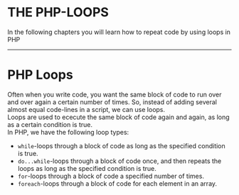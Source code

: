 # THE PHP-LOOPS 
In the following chapters you will learn how to repeat code by using loops in PHP<br>
<hr>

<h1>PHP Loops</h1>
Often when you write code, you want the same block of code to run over and over again a certain number of times. So, instead of adding several almost equal code-lines in a script, we can use loops.
<br>
Loops are used to ececute the same block of code again and again, as long as a certain condition is true.
<br>
In PHP, we have the following loop types:
<ul>
  <li><code>while</code>-loops through a block of code as long as the specified condition is true.</li>
  <li><code>do...while</code>-loops through a block of code once, and then repeats the loops as long as the specified condition is true.</li>
  <li><code>for</code>-loops through a block of code a specified number of times.</li>
  <li><code>foreach</code>-loops through a block of code for each element in an array.</li>
</ul>
